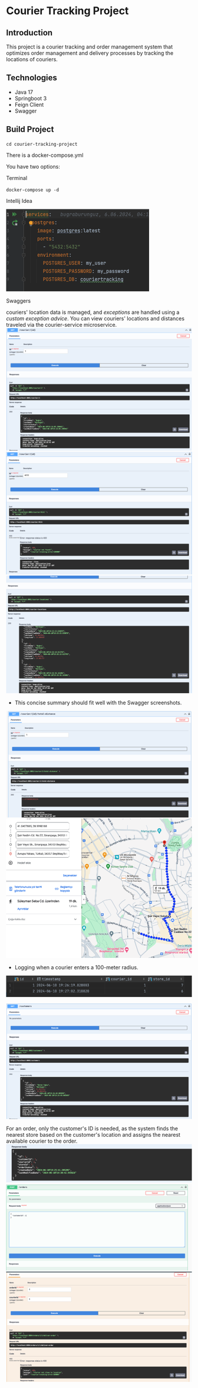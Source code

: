 # **Courier Tracking Project**

## **Introduction**

This project is a courier tracking and order management system that optimizes order management and delivery processes by
tracking the locations of couriers.

## **Technologies**

* Java 17
* Springboot 3
* Feign Client
* Swagger

## **Build Project**

`cd courier-tracking-project`

There is a docker-compose.yml

You have two options:

Terminal

`docker-compose up -d`

Intellij Idea

![preparation.png](images%2Fpreparation.png)

Swaggers

couriers' location data is managed, and _exceptions_ are handled using a _custom exception advice_. 
You can view couriers' locations and distances traveled via the courier-service microservice.
![getcourierFound.png](images%2FgetcourierFound.png)
![getcourierNotFound.png](images%2FgetcourierNotFound.png)
![courierLocations.png](images%2FcourierLocations.png)

* This concise summary should fit well with the Swagger screenshots.

![totalDistance.png](images%2FtotalDistance.png)
![proof.png](images%2Fproof.png)
* Logging when a courier enters a 100-meter radius.

![log.png](images%2Flog.png)

![customer.png](images%2Fcustomer.png)

For an order, only the customer's ID is needed, as the system finds the nearest store based on the customer's location and assigns the nearest available courier to the order.
![orderget.png](images%2Forderget.png)
![order.png](images%2Forder.png)
![deliverErrorifhe isnotclose.png](images%2FdeliverErrorifhe%20isnotclose.png)
